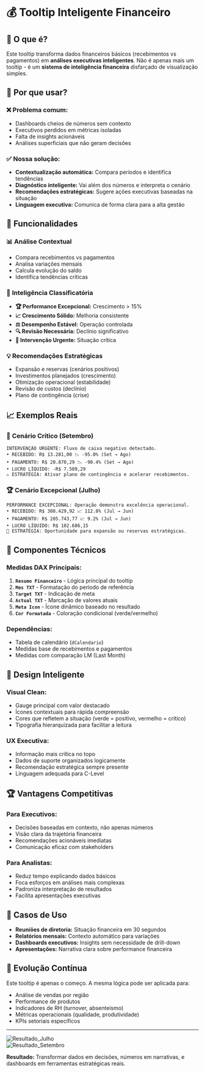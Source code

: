 # 💰 Tooltip Inteligente Financeiro

## 🎯 O que é?

Este tooltip transforma dados financeiros básicos (recebimentos vs pagamentos) em **análises executivas inteligentes**. Não é apenas mais um tooltip - é um **sistema de inteligência financeira** disfarçado de visualização simples.

## 🚀 Por que usar?

### ❌ **Problema comum:**
- Dashboards cheios de números sem contexto
- Executivos perdidos em métricas isoladas
- Falta de insights acionáveis
- Análises superficiais que não geram decisões

### ✅ **Nossa solução:**
- **Contextualização automática:** Compara períodos e identifica tendências
- **Diagnóstico inteligente:** Vai além dos números e interpreta o cenário
- **Recomendações estratégicas:** Sugere ações executivas baseadas na situação
- **Linguagem executiva:** Comunica de forma clara para a alta gestão

## 🎯 Funcionalidades

### 📊 **Análise Contextual**
- Compara recebimentos vs pagamentos
- Analisa variações mensais
- Calcula evolução do saldo
- Identifica tendências críticas

### 🧠 **Inteligência Classificatória**
- **🏆 Performance Excepcional:** Crescimento > 15%
- **📈 Crescimento Sólido:** Melhoria consistente
- **⚖️ Desempenho Estável:** Operação controlada
- **🔍 Revisão Necessária:** Declínio significativo
- **🚨 Intervenção Urgente:** Situação crítica

### 💡 **Recomendações Estratégicas**
- Expansão e reservas (cenários positivos)
- Investimentos planejados (crescimento)
- Otimização operacional (estabilidade)
- Revisão de custos (declínio)
- Plano de contingência (crise)

## 📈 Exemplos Reais

### 🚨 **Cenário Crítico** (Setembro)
```
INTERVENÇÃO URGENTE: Fluxo de caixa negativo detectado.
• RECEBIDO: R$ 13.281,00 📉 -95.0% (Set → Ago)
• PAGAMENTO: R$ 20.870,29 📉 -90.4% (Set → Ago)
• LUCRO LÍQUIDO: -R$ 7.589,29
⚠️ ESTRATÉGIA: Ativar plano de contingência e acelerar recebimentos.
```

### 🏆 **Cenário Excepcional** (Julho)
```
PERFORMANCE EXCEPCIONAL: Operação demonstra excelência operacional.
• RECEBIDO: R$ 308.429,92 📈 112.8% (Jul → Jun)
• PAGAMENTO: R$ 205.743,77 📈 9.2% (Jul → Jun)
• LUCRO LÍQUIDO: R$ 102.686,15
💼 ESTRATÉGIA: Oportunidade para expansão ou reservas estratégicas.
```

## 🔧 Componentes Técnicos

### **Medidas DAX Principais:**
1. **`Resumo Financeiro`** - Lógica principal do tooltip
2. **`Mes TXT`** - Formatação do período de referência
3. **`Target TXT`** - Indicação de meta
4. **`Actual TXT`** - Marcação de valores atuais
5. **`Meta Icon`** - Ícone dinâmico baseado no resultado
6. **`Cor Formatada`** - Coloração condicional (verde/vermelho)

### **Dependências:**
- Tabela de calendário (`dCalendario`)
- Medidas base de recebimentos e pagamentos
- Medidas com comparação LM (Last Month)

## 🎨 Design Inteligente

### **Visual Clean:**
- Gauge principal com valor destacado
- Ícones contextuais para rápida compreensão
- Cores que refletem a situação (verde = positivo, vermelho = crítico)
- Tipografia hierarquizada para facilitar a leitura

### **UX Executiva:**
- Informação mais crítica no topo
- Dados de suporte organizados logicamente
- Recomendação estratégica sempre presente
- Linguagem adequada para C-Level

## 🏆 Vantagens Competitivas

### **Para Executivos:**
- Decisões baseadas em contexto, não apenas números
- Visão clara da trajetória financeira
- Recomendações acionáveis imediatas
- Comunicação eficaz com stakeholders

### **Para Analistas:**
- Reduz tempo explicando dados básicos
- Foca esforços em análises mais complexas
- Padroniza interpretação de resultados
- Facilita apresentações executivas

## 💼 Casos de Uso

- **Reuniões de diretoria:** Situação financeira em 30 segundos
- **Relatórios mensais:** Contexto automático para variações
- **Dashboards executivos:** Insights sem necessidade de drill-down
- **Apresentações:** Narrativa clara sobre performance financeira

## 🔄 Evolução Contínua

Este tooltip é apenas o começo. A mesma lógica pode ser aplicada para:
- Análise de vendas por região
- Performance de produtos
- Indicadores de RH (turnover, absenteísmo)
- Métricas operacionais (qualidade, produtividade)
- KPIs setoriais específicos

---

![Resultado_Julho](https://imgur.com/05bKEfN.png)  
![Resultado_Setembro](https://imgur.com/96kGlmH.png)  

**Resultado:** Transformar dados em decisões, números em narrativas, e dashboards em ferramentas estratégicas reais.




